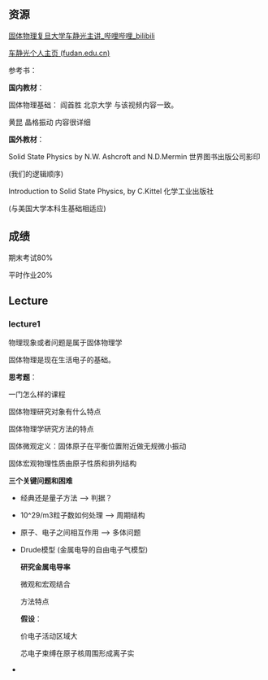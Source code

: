 ## 资源

[固体物理复旦大学车静光主讲_哔哩哔哩_bilibili](https://www.bilibili.com/video/BV1dx411x7pC?from=search&seid=16578879068185882899&spm_id_from=333.337.0.0)

[车静光个人主页 (fudan.edu.cn)](http://www.physics.fudan.edu.cn/tps/people/jgche/index.html)

参考书：

**国内教材**：

固体物理基础： 阎首胜 北京大学 与该视频内容一致。

黄昆 晶格振动 内容很详细

**国外教材**：

Solid State Physics by N.W. Ashcroft and N.D.Mermin 世界图书出版公司影印

(我们的逻辑顺序)

Introduction to Solid State Physics, by C.Kittel 化学工业出版社

(与美国大学本科生基础相适应)

## 成绩

期末考试80%

平时作业20%

## Lecture

### lecture1

物理现象或者问题是属于固体物理学 

固体物理是现在生活电子的基础。

**思考题**：

一门怎么样的课程

固体物理研究对象有什么特点

固体物理学研究方法的特点

固体微观定义：固体原子在平衡位置附近做无规微小振动

固体宏观物理性质由原子性质和排列结构

**三个关键问题和困难**

- 经典还是量子方法  --> 判据？
- 10^29/m3粒子数如何处理 -->  周期结构
- 原子、电子之间相互作用  --> 多体问题

- Drude模型 (金属电导的自由电子气模型)

  **研究金属电导率**

  微观和宏观结合

  方法特点

  **假设**：

  价电子活动区域大

  芯电子束缚在原子核周围形成离子实

- 